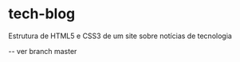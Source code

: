 # tech-blog
Estrutura de HTML5 e CSS3 de um site sobre notícias de tecnologia

-- ver branch master
